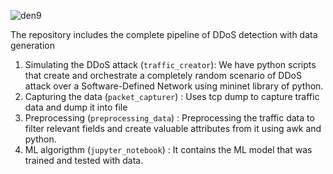 ![den9](https://github.com/user-attachments/assets/12a6491d-ecb5-4d4e-b605-9c1598e78b75)

The repository includes the complete pipeline of DDoS detection with data generation

1. Simulating the DDoS attack (`traffic_creator`): We have python scripts that create and orchestrate a completely random scenario of DDoS attack over a Software-Defined Network using mininet library of python.
2. Capturing the data (`packet_capturer`) : Uses tcp dump to capture traffic data and dump it into file
3. Preprocessing (`preprocessing_data`) : Preprocessing the traffic data to filter relevant fields and create valuable attributes from it using awk and python.
4. ML algorigthm (`jupyter_notebook`) : It contains the ML model that was trained and tested with data.
